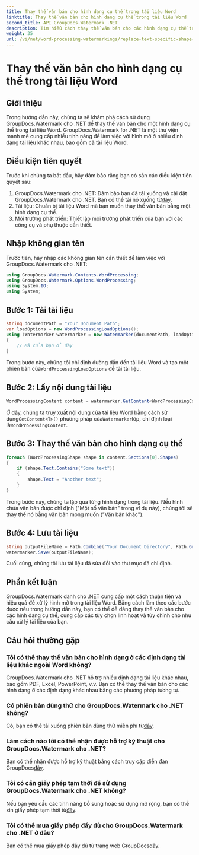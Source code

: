 ```yaml
---
title: Thay thế văn bản cho hình dạng cụ thể trong tài liệu Word
linktitle: Thay thế văn bản cho hình dạng cụ thể trong tài liệu Word
second_title: API GroupDocs.Watermark .NET
description: Tìm hiểu cách thay thế văn bản cho các hình dạng cụ thể trong tài liệu Word bằng GroupDocs.Watermark cho .NET. Thực hiện theo hướng dẫn từng bước của chúng tôi.
weight: 35
url: /vi/net/word-processing-watermarkings/replace-text-specific-shape-word-docs/
---
```


# Thay thế văn bản cho hình dạng cụ thể trong tài liệu Word

## Giới thiệu
Trong hướng dẫn này, chúng ta sẽ khám phá cách sử dụng GroupDocs.Watermark cho .NET để thay thế văn bản cho một hình dạng cụ thể trong tài liệu Word. GroupDocs.Watermark for .NET là một thư viện mạnh mẽ cung cấp nhiều tính năng để làm việc với hình mờ ở nhiều định dạng tài liệu khác nhau, bao gồm cả tài liệu Word.
## Điều kiện tiên quyết
Trước khi chúng ta bắt đầu, hãy đảm bảo rằng bạn có sẵn các điều kiện tiên quyết sau:
1.  GroupDocs.Watermark cho .NET: Đảm bảo bạn đã tải xuống và cài đặt GroupDocs.Watermark cho .NET. Bạn có thể tải nó xuống từ[đây](https://releases.groupdocs.com/Watermark/net/).
2. Tài liệu: Chuẩn bị tài liệu Word mà bạn muốn thay thế văn bản bằng một hình dạng cụ thể.
3. Môi trường phát triển: Thiết lập môi trường phát triển của bạn với các công cụ và phụ thuộc cần thiết.

## Nhập không gian tên
Trước tiên, hãy nhập các không gian tên cần thiết để làm việc với GroupDocs.Watermark cho .NET:
```csharp
using GroupDocs.Watermark.Contents.WordProcessing;
using GroupDocs.Watermark.Options.WordProcessing;
using System.IO;
using System;
```
## Bước 1: Tải tài liệu
```csharp
string documentPath = "Your Document Path";
var loadOptions = new WordProcessingLoadOptions();
using (Watermarker watermarker = new Watermarker(documentPath, loadOptions))
{
    // Mã của bạn ở đây
}
```
 Trong bước này, chúng tôi chỉ định đường dẫn đến tài liệu Word và tạo một phiên bản của`WordProcessingLoadOptions` để tải tài liệu.
## Bước 2: Lấy nội dung tài liệu
```csharp
WordProcessingContent content = watermarker.GetContent<WordProcessingContent>();
```
 Ở đây, chúng ta truy xuất nội dung của tài liệu Word bằng cách sử dụng`GetContent<T>()` phương pháp của`Watermarker`lớp, chỉ định loại là`WordProcessingContent`.
## Bước 3: Thay thế văn bản cho hình dạng cụ thể
```csharp
foreach (WordProcessingShape shape in content.Sections[0].Shapes)
{
    if (shape.Text.Contains("Some text"))
    {
        shape.Text = "Another text";
    }
}
```
Trong bước này, chúng ta lặp qua từng hình dạng trong tài liệu. Nếu hình chứa văn bản được chỉ định ("Một số văn bản" trong ví dụ này), chúng tôi sẽ thay thế nó bằng văn bản mong muốn ("Văn bản khác").
## Bước 4: Lưu tài liệu
```csharp
string outputFileName = Path.Combine("Your Document Directory", Path.GetFileName(documentPath));
watermarker.Save(outputFileName);
```
Cuối cùng, chúng tôi lưu tài liệu đã sửa đổi vào thư mục đã chỉ định.

## Phần kết luận
GroupDocs.Watermark dành cho .NET cung cấp một cách thuận tiện và hiệu quả để xử lý hình mờ trong tài liệu Word. Bằng cách làm theo các bước được nêu trong hướng dẫn này, bạn có thể dễ dàng thay thế văn bản cho các hình dạng cụ thể, cung cấp các tùy chọn linh hoạt và tùy chỉnh cho nhu cầu xử lý tài liệu của bạn.
## Câu hỏi thường gặp
### Tôi có thể thay thế văn bản cho hình dạng ở các định dạng tài liệu khác ngoài Word không?
GroupDocs.Watermark cho .NET hỗ trợ nhiều định dạng tài liệu khác nhau, bao gồm PDF, Excel, PowerPoint, v.v. Bạn có thể thay thế văn bản cho các hình dạng ở các định dạng khác nhau bằng các phương pháp tương tự.
### Có phiên bản dùng thử cho GroupDocs.Watermark cho .NET không?
 Có, bạn có thể tải xuống phiên bản dùng thử miễn phí từ[đây](https://releases.groupdocs.com/).
### Làm cách nào tôi có thể nhận được hỗ trợ kỹ thuật cho GroupDocs.Watermark cho .NET?
Bạn có thể nhận được hỗ trợ kỹ thuật bằng cách truy cập diễn đàn GroupDocs[đây](https://forum.groupdocs.com/c/watermark/19).
### Tôi có cần giấy phép tạm thời để sử dụng GroupDocs.Watermark cho .NET không?
 Nếu bạn yêu cầu các tính năng bổ sung hoặc sử dụng mở rộng, bạn có thể xin giấy phép tạm thời từ[đây](https://purchase.groupdocs.com/temporary-license/).
### Tôi có thể mua giấy phép đầy đủ cho GroupDocs.Watermark cho .NET ở đâu?
 Bạn có thể mua giấy phép đầy đủ từ trang web GroupDocs[đây](https://purchase.groupdocs.com/buy).